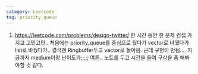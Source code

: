 ```yaml
---
category: Leetcode
tag: priority_queue
---
```


1. <https://leetcode.com/problems/design-twitter/> 한 시간 동안 한 문제 컨셉 가지고 고민고민.. 처음에는 priority_queue를 중심으로 뒀다가 vector로 바꿨다가 list로 바꿨다가.. 결국엔 Ringbuffer두고 vector로 돌아옴. 근데 구현이 안됨.... 지금까지 medium이랑 난이도가;;;;; 여튼.. 노트를 두고 시간을 들여 구상을 좀 해봐야할 것 같다.

